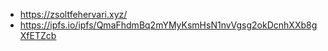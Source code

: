
<ul>
<li>
    <a href="https://zsoltfehervari.xyz/">https://zsoltfehervari.xyz/</a>
  </li>
  <li>
    <a href="https://ipfs.io/ipfs/QmaFhdmBq2mYMyKsmHsN1nvVgsg2okDcnhXXb8gXfETZcb">https://ipfs.io/ipfs/QmaFhdmBq2mYMyKsmHsN1nvVgsg2okDcnhXXb8gXfETZcb</a>
  </li>
<ul>
